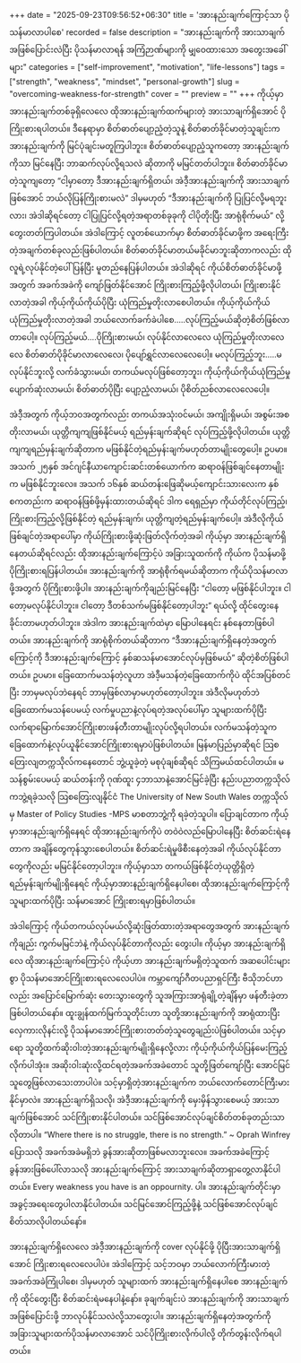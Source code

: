 +++
date = "2025-09-23T09:56:52+06:30"
title = 'အားနည်းချက်ကြောင့်သာ ပိုသန်မာလာပါစေ'
recorded = false
description = "အားနည်းချက်ကို အားသာချက်အဖြစ်ပြောင်းလဲပြီး ပိုသန်မာလာရန် အကြံဉာဏ်များကို မျှဝေထားသော အတွေးအခေါ်များ"
categories = ["self-improvement", "motivation", "life-lessons"]
tags = ["strength", "weakness", "mindset", "personal-growth"]
slug = "overcoming-weakness-for-strength"
cover = ""
preview = ""
+++
ကိုယ့်မှာ အားနည်းချက်တစ်ခုရှိလေလေ ထိုအားနည်းချက်ထက်များတဲ့ အားသာချက်ရှိအောင် ပိုကြိုးစားရပါတယ်။ ဒီနေရာမှာ စိတ်ဓာတ်ပျော့ညံ့တဲ့သူနဲ့ စိတ်ဓာတ်ခိုင်မာတဲ့သူချင်းက အားနည်းချက်ကို မြင်ပုံချင်းမတူကြပါဘူး။ စိတ်ဓာတ်ပျော့ညံ့သူကတော့ အားနည်းချက်ကိုသာ မြင်နေပြီး ဘာဆက်လုပ်လို့ရသလဲ ဆိုတာကို မမြင်တတ်ပါဘူး။
စိတ်ဓာတ်ခိုင်မာတဲ့သူကျတော့ “ငါ့မှာတော့ ဒီအားနည်းချက်ရှိတယ်၊ အဲဒီ့အားနည်းချက်ကို အားသာချက်ဖြစ်အောင် ဘယ်လိုပြန်ကြိုးစားမလဲ” ဒါမှမဟုတ် “ဒီအားနည်းချက်ကို ပြုပြင်လို့မရဘူးလား၊ အဲဒါဆိုရင်တော့ ငါပြုပြင်လို့ရတဲ့အရာတစ်ခုခုကို ငါပိုတိုးပြီး အာရုံစိုက်မယ်” လို့တွေးတတ်ကြပါတယ်။ အဲဒါကြောင့် လူတစ်ယောက်မှာ စိတ်ဓာတ်ခိုင်မာဖို့က အရေးကြီးတဲ့အချက်တစ်ခုလည်းဖြစ်ပါတယ်။ စိတ်ဓာတ်ခိုင်မာတယ်မခိုင်မာဘူးဆိုတာကလည်း ထိုလူရဲ့လုပ်နိုင်တဲ့ပေါ်ပြန်ပြီး မူတည်နေပြန်ပါတယ်။
အဲဒါဆိုရင် ကိုယ်စိတ်ဓာတ်ခိုင်မာဖို့အတွက် အခက်အခဲကို ကျော်ဖြတ်နိုင်အောင် ကြိုးစားကြည့်ဖို့လိုပါတယ်၊ ကြိုးစားနိုင်လာတဲ့အခါ ကိုယ့်ကိုယ်ကိုယ်ပိုပြီး ယုံကြည်မှုတိုးလာစေပါတယ်။ ကိုယ့်ကိုယ်ကိုယ်ယုံကြည်မှုတိုးလာတဲ့အခါ ဘယ်လောက်ခက်ခဲပါစေ…..လုပ်ကြည့်မယ်ဆိုတဲ့စိတ်ဖြစ်လာတာပေါ့။ လုပ်ကြည့်မယ်….ပိုကြိုးစားမယ်၊ လုပ်နိုင်လာလေလေ ယုံကြည်မှုတိုးလာလေလေ စိတ်ဓာတ်ပိုခိုင်မာလာလေလေ၊ ပိုပျော်ရွှင်လာလေလေပေါ့။ မလုပ်ကြည့်ဘူး…..မလုပ်နိုင်ဘူးလို့ လက်ခံသွားမယ်၊ တကယ်မလုပ်ဖြစ်တော့ဘူး၊ ကိုယ့်ကိုယ်ကိုယ်ယုံကြည်မှုပျောက်ဆုံးလာမယ်၊ စိတ်ဓာတ်ပိုပြီး ပျော့ညံ့လာမယ်၊ ပိုစိတ်ညစ်လာလေလေပေါ့။

အဲဒီ့အတွက် ကိုယ့်ဘဝအတွက်လည်း တကယ်အသုံးဝင်မယ်၊ အကျိုးရှိမယ်၊ အစွမ်းအစတိုးလာမယ်၊ ယုတ္တိကျကျဖြစ်နိုင်မယ့် ရည်မှန်းချက်ဆိုရင် လုပ်ကြည့်ဖို့လိုပါတယ်။ ယုတ္တိကျကျရည်မှန်းချက်ဆိုတာက မဖြစ်နိုင်တဲ့ရည်မှန်းချက်မဟုတ်တာမျိုးတွေပေါ့။ ဥပမာ။ အသက် ၂၅နှစ် အင်ဂျင်နီယာကျောင်းဆင်းတစ်ယောက်က ဆရာဝန်ဖြစ်ချင်နေတာမျိုးက မဖြစ်နိုင်ဘူးလေ။ အသက် ၁၆နှစ် ဆယ်တန်းဖြေဆိုမယ့်ကျောင်းသားလေးက နှစ်စကတည်းက ဆရာဝန်ဖြစ်ဖို့မှန်းထားတယ်ဆိုရင် ဒါက ရေရှည်မှာ ကိုယ်တိုင်လုပ်ကြည့်၊ ကြိုးစားကြည့်လို့ဖြစ်နိုင်တဲ့ ရည်မှန်းချက်၊ ယုတ္တိကျတဲ့ရည်မှန်းချက်ပေါ့။ အဲဒီလိုကိုယ်ဖြစ်ချင်တဲ့အရာပေါ်မှာ ကိုယ်ကြိုးစားဖို့ဆုံးဖြတ်လိုက်တဲ့အခါ ကိုယ့်မှာ အားနည်းချက်ရှိနေတယ်ဆိုရင်လည်း ထိုအားနည်းချက်ကြောင့်ပဲ အခြားသူထက်ကို ကိုယ်က ပိုသန်မာဖို့ ပိုကြိုးစားရပြန်ပါတယ်။ အားနည်းချက်ကို အာရုံစိုက်ရမယ်ဆိုတာက ကိုယ်ပိုသန်မာလာဖို့အတွက် ပိုကြိုးစားဖို့ပါ။ အားနည်းချက်ကိုချည်းမြင်နေပြီး “ငါတော့ မဖြစ်နိုင်ပါဘူး။ ငါတော့မလုပ်နိုင်ပါဘူး။ ငါတော့ ဒီတစ်သက်မဖြစ်နိုင်တော့ပါဘူး” ရယ်လို့ ထိုင်တွေးနေခိုင်းတာမဟုတ်ပါဘူး။ အဲဒါက အားနည်းချက်ထဲမှာ မြောပါနေရင်း နစ်နေတာဖြစ်ပါတယ်။ အားနည်းချက်ကို အာရုံစိုက်တယ်ဆိုတာက “ဒီအားနည်းချက်ရှိနေတဲ့အတွက်ကြောင့်ကို ဒီအားနည်းချက်ကြောင့် နှစ်ဆသန်မာအောင်လုပ်မှဖြစ်မယ်” ဆိုတဲ့စိတ်ဖြစ်ပါတယ်။ ဥပမာ။ ခြေထောက်မသန်တဲ့လူဟာ အဲဒီ့မသန်တဲ့ခြေထောက်ကိုပဲ ထိုင်အပြစ်တင်ပြီး ဘာမှမလုပ်ဘဲနေရင် ဘာမှဖြစ်လာမှာမဟုတ်တော့ပါဘူး။ အဲဒီလိုမဟုတ်ဘဲ ခြေထောက်မသန်ပေမယ့် လက်မှုပညာနဲ့လုပ်ရတဲ့အလုပ်ပေါ်မှာ သူများထက်ပိုပြီး လက်ရာမြောက်အောင်ကြိုးစားဖန်တီးတာမျိုးလုပ်လို့ရပါတယ်။ လက်မသန်တဲ့သူက ခြေထောက်နဲ့လုပ်ယူနိုင်အောင်ကြိုးစားရမှာပဲဖြစ်ပါတယ်။ မြန်မာပြည်မှာဆိုရင် သြစတြေးလျတက္ကသိုလ်ကနေတောင် ဘွဲ့ယူခဲ့တဲ့ မစုပုံချစ်ဆိုရင် သိကြမယ်ထင်ပါတယ်။ မသန်စွမ်းပေမယ့် ဆယ်တန်းကို ဂုဏ်ထူး ၄ဘာသာနဲ့အောင်မြင်ခဲ့ပြီး နည်းပညာတက္ကသိုလ်ကဘွဲ့ရခဲ့သလို သြစတြေးလျနိုင်ငံ The University of New South Wales တက္ကသိုလ်မှ Master of Policy Studies -MPS မာစတာဘွဲ့ကို ရခဲ့တဲ့သူပါ။ ပြောချင်တာက ကိုယ့်မှာအားနည်းချက်ရှိနေရင် ထိုအားနည်းချက်ကိုပဲ တဝဲဝဲလည်မြောပါနေပြီး စိတ်ဆင်းရဲနေတာက အချိန်တွေကုန်သွားစေပါတယ်။ စိတ်ဆင်းရဲမှုဖိစီးနေတဲ့အခါ ကိုယ်လုပ်နိုင်တာတွေကိုလည်း မမြင်နိုင်တော့ပါဘူး။ ကိုယ့်မှာသာ တကယ်ဖြစ်နိုင်တဲ့ယုတ္တိရှိတဲ့ရည်မှန်းချက်မျိုးရှိနေရင် ကိုယ့်မှာအားနည်းချက်ရှိနေပါစေ၊ ထိုအားနည်းချက်ကြောင့်ကို သူများထက်ပိုပြီး သန်မာအောင် ကြိုးစားရမှာဖြစ်ပါတယ်။

အဲဒါကြောင့် ကိုယ်တကယ်လုပ်မယ်လို့ဆုံးဖြတ်ထားတဲ့အရာတွေအတွက် အားနည်းချက်ကိုချည်း ကွက်မမြင်ဘဲနဲ့ ကိုယ်လုပ်နိုင်တာကိုလည်း တွေးပါ။ ကိုယ့်မှာ အားနည်းချက်ရှိလေ ထိုအားနည်းချက်ကြောင့်ပဲ ကိုယ့်ဟာ အားနည်းချက်မရှိတဲ့သူထက် အဆပေါင်းများစွာ ပိုသန်မာအောင်ကြိုးစားရလေလေပါပဲ။ ကမ္ဘာကျော်ဂီတပညာရှင်ကြီး ဗီသိုဘင်ဟာလည်း အပြောင်မြောက်ဆုံး တေးသွားတွေကို သူအကြားအာရုံချို့တဲ့ချိန်မှာ ဖန်တီးခဲ့တာဖြစ်ပါတယ်နော်။ ထူးချွန်ထက်မြက်သူတိုင်းဟာ သူတို့အားနည်းချက်ကို အာရုံထားပြီး လှေကားလိုနင်းလို့ ပိုသန်မာအောင်ကြိုးစားတတ်တဲ့သူတွေချည်းပဲဖြစ်ပါတယ်။ သင့်မှာရော သူတို့ထက်ဆိုးဝါးတဲ့အားနည်းချက်မျိုးရှိနေလို့လား ကိုယ့်ကိုယ်ကိုယ်ပြန်မေးကြည့်လိုက်ပါအုံး။ အဆိုးဝါးဆုံးလို့ထင်ရတဲ့အခက်အခဲတောင် သူတို့ဖြတ်ကျော်ပြီး အောင်မြင်သူတွေဖြစ်လာသေးတာပါပဲ။ သင့်မှာရှိတဲ့အားနည်းချက်က ဘယ်လောက်တောင်ကြီးမားနိုင်မှာလဲ။ အားနည်းချက်ရှိသလို၊ အဲဒီ့အားနည်းချက်ကို မှေးမှိန်သွားစေမယ့် အားသာချက်ဖြစ်အောင် သင်ကြိုးစားနိုင်ပါတယ်။ သင်ဖြစ်အောင်လုပ်ချင်စိတ်တစ်ခုတည်းသာလိုတာပါ။ “Where there is no struggle, there is no strength.” ~ Oprah Winfrey ပြောသလို အခက်အခဲမရှိဘဲ ခွန်အားဆိုတာဖြစ်မလာဘူးလေ။ အခက်အခဲကြောင့် ခွန်အားဖြစ်ပေါ်လာသလို အားနည်းချက်ကြောင့် အားသာချက်ဆိုတာရှာတွေ့လာနိုင်ပါတယ်။ Every weakness you have is an oppournity. ပါ။ အားနည်းချက်တိုင်းမှာ အခွင့်အရေးတွေပါလာနိုင်ပါတယ်။ သင်မြင်အောင်ကြည့်ဖို့နဲ့ သင်ဖြစ်အောင်လုပ်ချင်စိတ်သာလိုပါတယ်နော်။

အားနည်းချက်ရှိလေလေ အဲဒီ့အားနည်းချက်ကို cover လုပ်နိုင်ဖို့ ပိုပြီးအားသာချက်ရှိအောင် ကြိုးစားရလေလေပါပဲ။
အဲဒါကြောင့် သင့်ဘဝမှာ ဘယ်လောက်ကြီးမားတဲ့အခက်အခဲကြုံပါစေ၊ ဒါမှမဟုတ် သူများထက် အားနည်းချက်ရှိနေပါစေ အားနည်းချက်ကို ထိုင်တွေးပြီး စိတ်ဆင်းရဲမနေပါနဲ့နော်။ ခုချက်ချင်းပဲ အားနည်းချက်ကို အားသာချက်အဖြစ်ပြောင်းဖို့ ဘာလုပ်နိုင်သလဲလို့သာတွေးပါ။ အားနည်းချက်ရှိနေတဲ့အတွက်ကို အခြားသူများထက်ပိုသန်မာလာအောင် သင်ပိုကြိုးစားလိုက်ပါလို့ တိုက်တွန်းလိုက်ရပါတယ်။ 